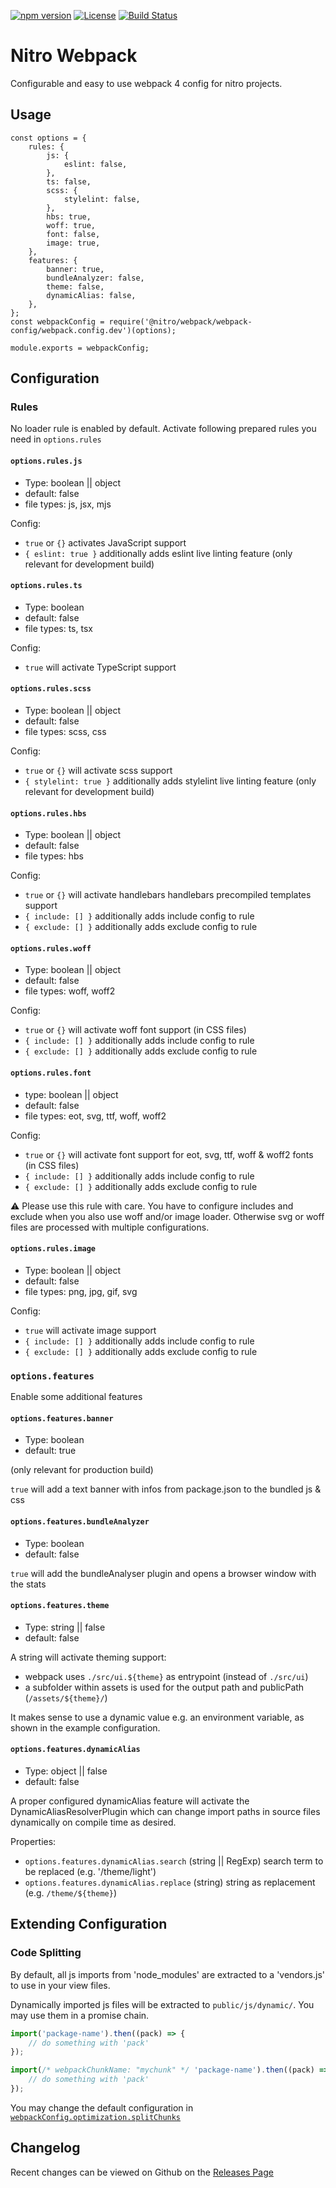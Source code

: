 [![npm version](https://badge.fury.io/js/%40nitro%2Fwebpack.svg)](https://badge.fury.io/js/%40nitro%2Fwebpack)
[![License](https://img.shields.io/badge/license-MIT-green.svg)](http://opensource.org/licenses/MIT)
[![Build Status](https://travis-ci.org/namics/generator-nitro.svg?branch=master)](https://travis-ci.org/namics/generator-nitro)

# Nitro Webpack

Configurable and easy to use webpack 4 config for nitro projects.

## Usage

```
const options = {
    rules: {
        js: {
            eslint: false,
        },
        ts: false,
        scss: {
            stylelint: false,
        },
        hbs: true,
        woff: true,
        font: false,
        image: true,
    },
    features: {
        banner: true,
        bundleAnalyzer: false,
        theme: false,
        dynamicAlias: false,
    },
};
const webpackConfig = require('@nitro/webpack/webpack-config/webpack.config.dev')(options);

module.exports = webpackConfig;
```

## Configuration

### Rules

No loader rule is enabled by default. Activate following prepared rules you need in `options.rules`

#### `options.rules.js`

-   Type: boolean || object
-   default: false
-   file types: js, jsx, mjs

Config:

-   `true` or `{}` activates JavaScript support
-   `{ eslint: true }` additionally adds eslint live linting feature (only relevant for development build)

#### `options.rules.ts`

-   Type: boolean
-   default: false
-   file types: ts, tsx

Config:

-   `true` will activate TypeScript support

#### `options.rules.scss`

-   Type: boolean || object
-   default: false
-   file types: scss, css

Config:

-   `true` or `{}` will activate scss support
-   `{ stylelint: true }` additionally adds stylelint live linting feature (only relevant for development build)

#### `options.rules.hbs`

-   Type: boolean || object
-   default: false
-   file types: hbs

Config:

-   `true` or `{}` will activate handlebars handlebars precompiled templates support
-   `{ include: [] }` additionally adds include config to rule
-   `{ exclude: [] }` additionally adds exclude config to rule

#### `options.rules.woff`

-   Type: boolean || object
-   default: false
-   file types: woff, woff2

Config:

-   `true` or `{}` will activate woff font support (in CSS files)
-   `{ include: [] }` additionally adds include config to rule
-   `{ exclude: [] }` additionally adds exclude config to rule

#### `options.rules.font`

-   type: boolean || object
-   default: false
-   file types: eot, svg, ttf, woff, woff2

Config:

* `true` or `{}` will activate font support for eot, svg, ttf, woff & woff2 fonts (in CSS files)
* `{ include: [] }` additionally adds include config to rule
* `{ exclude: [] }` additionally adds exclude config to rule

⚠ Please use this rule with care. You have to configure includes and exclude when you also use woff and/or image loader. 
Otherwise svg or woff files are processed with multiple configurations.

#### `options.rules.image`

-   Type: boolean || object
-   default: false
-   file types: png, jpg, gif, svg

Config:

-   `true` will activate image support
-   `{ include: [] }` additionally adds include config to rule
-   `{ exclude: [] }` additionally adds exclude config to rule

### `options.features`

Enable some additional features

#### `options.features.banner`

-   Type: boolean
-   default: true

(only relevant for production build)

`true` will add a text banner with infos from package.json to the bundled js & css

#### `options.features.bundleAnalyzer`

-   Type: boolean
-   default: false

`true` will add the bundleAnalyser plugin and opens a browser window with the stats

#### `options.features.theme`

-   Type: string || false
-   default: false

A string will activate theming support: 

-   webpack uses `./src/ui.${theme}` as entrypoint (instead of `./src/ui`)
-   a subfolder within assets is used for the output path and publicPath (`/assets/${theme}/`)

It makes sense to use a dynamic value e.g. an environment variable, as shown in the example configuration.

#### `options.features.dynamicAlias`

-   Type: object || false
-   default: false

A proper configured dynamicAlias feature will activate the DynamicAliasResolverPlugin 
which can change import paths in source files dynamically on compile time as desired.

Properties:

-   `options.features.dynamicAlias.search` (string || RegExp)
    search term to be replaced (e.g. '/theme/light')
-   `options.features.dynamicAlias.replace` (string)
    string as replacement (e.g. `/theme/${theme}`)

## Extending Configuration

### Code Splitting

By default, all js imports from 'node_modules' are extracted to a 'vendors.js' to use in your view files.

Dynamically imported js files will be extracted to `public/js/dynamic/`.
You may use them in a promise chain.

```js
import('package-name').then((pack) => {
	// do something with 'pack'
});

import(/* webpackChunkName: "mychunk" */ 'package-name').then((pack) => {
	// do something with 'pack'
});
```

You may change the default configuration in [`webpackConfig.optimization.splitChunks`](https://webpack.js.org/configuration/optimization/#optimization-splitchunks)

## Changelog

Recent changes can be viewed on Github on the [Releases Page](https://github.com/namics/generator-nitro/releases)
